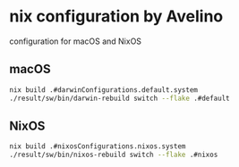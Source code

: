 # nix configuration by Avelino

configuration for macOS and NixOS

## macOS
```bash
nix build .#darwinConfigurations.default.system
./result/sw/bin/darwin-rebuild switch --flake .#default
```

## NixOS
```bash
nix build .#nixosConfigurations.nixos.system
./result/sw/bin/nixos-rebuild switch --flake .#nixos
```

